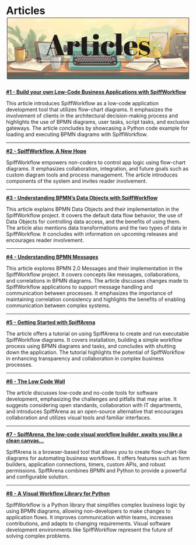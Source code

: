 # Articles ![data_input](images/articles.png)

**[#1 - Build your own Low-Code Business Applications with SpiffWorkflow](https://medium.com/@danfunk/build-your-own-low-code-business-applications-with-spiffworkflow-1d0730acc1f3)**

This article introduces SpiffWorkflow as a low-code application development tool that utilizes flow-chart diagrams.
It emphasizes the involvement of clients in the architectural decision-making process and highlights the use of BPMN diagrams, user tasks, script tasks, and exclusive gateways.
The article concludes by showcasing a Python code example for loading and executing BPMN diagrams with SpiffWorkflow.

----

**[#2 - SpiffWorkflow, A New Hope](https://medium.com/@danfunk/spiffworkflow-a-new-hope-3f0c1dc72adb)**

SpiffWorkflow empowers non-coders to control app logic using flow-chart diagrams.
It emphasizes collaboration, integration, and future goals such as custom diagram tools and process management.
The article introduces components of the system and invites reader involvement.

----

**[#3 - Understanding BPMN’s Data Objects with SpiffWorkflow](https://medium.com/@danfunk/understanding-bpmns-data-objects-with-spiffworkflow-26e195e23398)**

This article explains BPMN Data Objects and their implementation in the SpiffWorkflow project.
It covers the default data flow behavior, the use of Data Objects for controlling data access, and the benefits of using them.
The article also mentions data transformations and the two types of data in SpiffWorkflow.
It concludes with information on upcoming releases and encourages reader involvement.

----

**[#4 - Understanding BPMN Messages](https://medium.com/@danfunk/understanding-bpmn-messages-7b0fee2d6a81)**

This article explores BPMN 2.0 Messages and their implementation in the SpiffWorkflow project.
It covers concepts like messages, collaborations, and correlations in BPMN diagrams.
The article discusses changes made to SpiffWorkflow applications to support message handling and communication between processes.
It emphasizes the importance of maintaining correlation consistency and highlights the benefits of enabling communication between complex systems.

----

**[#5 - Getting Started with SpiffArena](https://medium.com/@danfunk/getting-started-8ec59afe3a48)**

The article offers a tutorial on using SpiffArena to create and run executable SpiffWorkflow diagrams.
It covers installation, building a simple workflow process using BPMN diagrams and tasks, and concludes with shutting down the application.
The tutorial highlights the potential of SpiffWorkflow in enhancing transparency and collaboration in complex business processes.

----

**[#6 - The Low Code Wall](https://medium.com/@danfunk/the-low-code-wall-fa2e3476cc10)**

The article discusses low-code and no-code tools for software development, emphasizing the challenges and pitfalls that may arise.
It suggests considering open standards, collaboration with IT departments, and introduces SpiffArena as an open-source alternative that encourages collaboration and utilizes visual tools and familiar interfaces.

----

**[#7 - SpiffArena, the low-code visual workflow builder, awaits you like a clean canvas…](https://medium.com/@danfunk/spiffarena-the-low-code-visual-workflow-builder-awaits-you-like-a-clean-canvas-e7b9bd20ae71)**

SpiffArena is a browser-based tool that allows you to create flow-chart-like diagrams for automating business workflows.
It offers features such as form builders, application connections, timers, custom APIs, and robust permissions.
SpiffArena combines BPMN and Python to provide a powerful and configurable solution.

----

**[#8 - A Visual Workflow Library for Python](https://medium.com/@danfunk/a-visual-workflow-library-for-python-d19e1387653)**

SpiffWorkflow is a Python library that simplifies complex business logic by using BPMN diagrams, allowing non-developers to make changes to application flows.
It improves communication within teams, increases contributions, and adapts to changing requirements.
Visual software development environments like SpiffWorkflow represent the future of solving complex problems.

```{tags} tutorial, explanation
```
